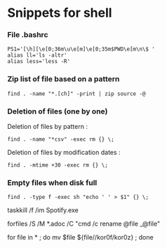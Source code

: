 # Snippets for shell

### File .bashrc
```shell
PS1='[\h][\e[0;36m\u\e[m]\e[0;35m$PWD\e[m\n\$ '
alias ll='ls -altr'
alias less='less -R'
```

### Zip list of file based on a pattern

```shell
find . -name "*.[ch]" -print | zip source -@ 
```

### Deletion of files (one by one) 

Deletion of files by pattern : 
```shell
find . -name "*csv" -exec rm {} \; 
```

Deletion of files by modification dates : 
```shell
find . -mtime +30 -exec rm {} \; 
```

### Empty files when disk full 

```shell
find . -type f -exec sh "echo ' ' > $1" {} \; 
```
  

taskkill /f /im Spotify.exe  

forfiles /S /M *.adoc /C "cmd /c rename @file _@file" 

for file in * ; do mv $file ${file//kor0f/kor0z} ; done 

